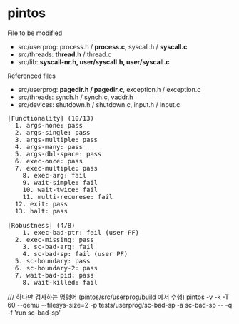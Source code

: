 # pintos

File to be modified
- src/userprog: process.h / <B>process.c</B>,   syscall.h / <B>syscall.c</B>
- src/threads: <B>thread.h</B> / thread.c 
- src/lib: <B>syscall-nr.h,   user/syscall.h,   user/syscall.c</B>
  
Referenced files
- src/userprog: <B>pagedir.h / pagedir.c</B>,   exception.h / exception.c
- src/threads: synch.h / synch.c,   vaddr.h
- src/devices: shutdown.h / shutdown.c,   input.h / input.c

<pre>
[Functionality] (10/13)
  1. args-none: pass
  2. args-single: pass
  3. args-multiple: pass
  4. args-many: pass
  5. args-dbl-space: pass
  6. exec-once: pass
  7. exec-multiple: pass
    8. exec-arg: fail
    9. wait-simple: fail
    10. wait-twice: fail
    11. multi-recurese: fail
  12. exit: pass
  13. halt: pass

[Robustness] (4/8)
    1. exec-bad-ptr: fail (user PF)
  2. exec-missing: pass	
    3. sc-bad-arg: fail
    4. sc-bad-sp: fail (user PF)
  5. sc-boundary: pass
  6. sc-boundary-2: pass
  7. wait-bad-pid: pass
    8. wait-killed: fail
</pre>

/// 하나만 검사하는 명령어 (pintos/src/userprog/build 에서 수행)
pintos -v -k -T 60 --qemu --filesys-size=2 -p tests/userprog/sc-bad-sp -a sc-bad-sp -- -q -f 'run sc-bad-sp'

